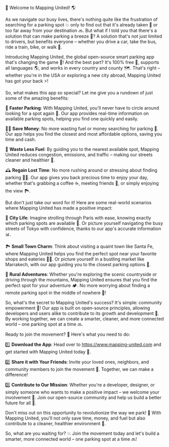 🎉 Welcome to Mapping United! 🌎

As we navigate our busy lives, there's nothing quite like the frustration of searching for a parking spot 💥 only to find out that it's already taken 🚫 or too far away from your destination 🔜. But what if I told you that there's a solution that can make parking a breeze 🌈? A solution that's not just limited to drivers, but benefits everyone – whether you drive a car, take the bus, ride a train, bike, or walk 👣.

Introducing Mapping United, the global open-source smart parking app that's changing the game 💪! And the best part? It's 100% free 🤑, supports all languages 🌎, and works in every country and county 🗺️. That's right – whether you're in the USA or exploring a new city abroad, Mapping United has got your back ⚡!

So, what makes this app so special? Let me give you a rundown of just some of the amazing benefits:

💪 **Faster Parking**: With Mapping United, you'll never have to circle around looking for a spot again 📍. Our app provides real-time information on available parking spots, helping you find one quickly and easily.

🏋️‍♀️ **Save Money**: No more wasting fuel or money searching for parking 🔴. Our app helps you find the closest and most affordable options, saving you time and cash.

💪 **Waste Less Fuel**: By guiding you to the nearest available spot, Mapping United reduces congestion, emissions, and traffic – making our streets cleaner and healthier 🌳.

🕰️ **Regain Lost Time**: No more rushing around or stressing about finding parking 🙅‍♂️. Our app gives you back precious time to enjoy your day, whether that's grabbing a coffee ☕️, meeting friends 👫, or simply enjoying the view 🏞️.

But don't just take our word for it! Here are some real-world scenarios where Mapping United has made a positive impact:

🌆 **City Life**: Imagine strolling through Paris with ease, knowing exactly which parking spots are available 🗼️. Or picture yourself navigating the busy streets of Tokyo with confidence, thanks to our app's accurate information 📊.

🏞️ **Small Town Charm**: Think about visiting a quaint town like Santa Fe, where Mapping United helps you find the perfect spot near your favorite shops and eateries 🏃‍♀️. Or picture yourself in a bustling market like Marrakech, with our app guiding you to the closest parking options 🎨.

🌄 **Rural Adventures**: Whether you're exploring the scenic countryside or driving through the mountains, Mapping United ensures that you find the perfect spot for your adventure 🏕️. No more worrying about finding a remote parking spot in the middle of nowhere 🤔!

So, what's the secret to Mapping United's success? It's simple: community empowerment 💪! Our app is built on open-source principles, allowing developers and users alike to contribute to its growth and development 🚀. By working together, we can create a smarter, cleaner, and more connected world – one parking spot at a time 🔜.

Ready to join the movement? 🎉 Here's what you need to do:

1️⃣ **Download the App**: Head over to https://www.mapping-united.com and get started with Mapping United today 📲.

2️⃣ **Share it with Your Friends**: Invite your loved ones, neighbors, and community members to join the movement 👫. Together, we can make a difference!

3️⃣ **Contribute to Our Mission**: Whether you're a developer, designer, or simply someone who wants to make a positive impact – we welcome your involvement 🤝. Join our open-source community and help us build a better future for all 🌟.

Don't miss out on this opportunity to revolutionize the way we park! 🚀 With Mapping United, you'll not only save time, money, and fuel but also contribute to a cleaner, healthier environment 🌿.

So, what are you waiting for? 💥 Join the movement today and let's build a smarter, more connected world – one parking spot at a time 🔜!